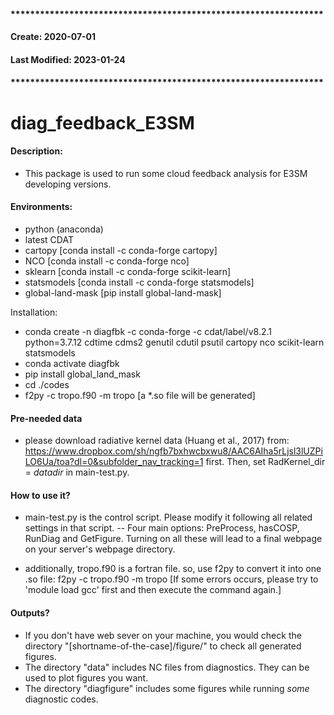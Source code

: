 #### ****************************************************************
####    Create: 2020-07-01 
####    Last Modified: 2023-01-24
#### ****************************************************************


# diag_feedback_E3SM

#### Description:
- This package is used to run some cloud feedback analysis for E3SM developing versions.

#### Environments:
- python (anaconda)
- latest CDAT
- cartopy [conda install -c conda-forge cartopy]
- NCO [conda install -c conda-forge nco]
- sklearn [conda install -c conda-forge scikit-learn]
- statsmodels [conda install -c conda-forge statsmodels]
- global-land-mask [pip install global-land-mask]

Installation:

- conda create -n diagfbk -c conda-forge -c cdat/label/v8.2.1 python=3.7.12 cdtime cdms2 genutil cdutil psutil cartopy nco scikit-learn statsmodels
- conda activate diagfbk
- pip install global_land_mask
- cd ./codes 
- f2py -c tropo.f90 -m tropo [a *.so file will be generated]

#### Pre-needed data
- please download radiative kernel data (Huang et al., 2017) from: https://www.dropbox.com/sh/ngfb7bxhwcbxwu8/AAC6AIha5rLjsl3lUZPiLO6Ua/toa?dl=0&subfolder_nav_tracking=1 first. Then, set RadKernel_dir = *datadir* in main-test.py.

#### How to use it?
- main-test.py is the control script. Please modify it following all related settings in that script.
-- Four main options: PreProcess, hasCOSP, RunDiag and GetFigure. Turning on all these will lead to a final webpage on your server's webpage directory. 

- additionally, tropo.f90 is a fortran file. so, use f2py to convert it into one .so file: f2py -c tropo.f90 -m tropo [If some errors occurs, please try to 'module load gcc' first and then execute the command again.]


#### Outputs?
- If you don't have web sever on your machine, you would check the directory "[shortname-of-the-case]/figure/" to check all generated figures. 
- The directory "data" includes NC files from diagnostics. They can be used to plot figures you want.  
- The directory "diagfigure" includes some figures while running *some* diagnostic codes.  

